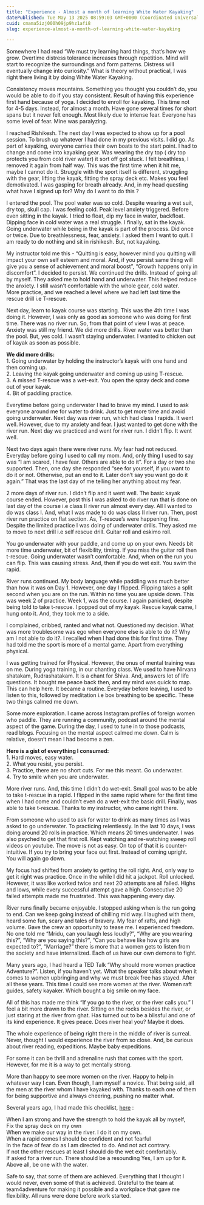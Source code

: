 ```yaml
---
title: "Experience - Almost a month of learning White Water Kayaking"
datePublished: Tue May 13 2025 08:59:03 GMT+0000 (Coordinated Universal Time)
cuid: cmama5izj000h09jp9hz1afi8
slug: experience-almost-a-month-of-learning-white-water-kayaking

---
```


Somewhere I had read “We must try learning hard things, that’s how we grow. Overtime distress tolerance increases through repetition. Mind will start to recognize the surroundings and form patterns. Distress will eventually change into curiosity.” What is theory without practical, I was right there living it by doing White Water Kayaking.

Consistency moves mountains. Something you thought you couldn’t do, you would be able to do if you stay consistent. Result of having this experience first hand because of yoga. I decided to enroll for kayaking. This time not for 4-5 days. Instead, for almost a month. Have gone several times for short spans but it never felt enough. Most likely due to intense fear. Everyone has some level of fear. Mine was paralyzing.

I reached Rishikesh. The next day I was expected to show up for a pool session. To brush up whatever I had done in my previous visits. I did go. As part of kayaking, everyone carries their own boats to the start point. I had to change and come into kayaking gear. Was wearing the dry top ( dry top protects you from cold river water) it sort off got stuck. I felt breathless, I removed it again from half way. This was the first time when it hit me, maybe I cannot do it. Struggle with the sport itself is different, struggling with the gear, lifting the kayak, fitting the spray deck etc. Makes you feel demotivated. I was gasping for breath already. And, in my head questing what have I signed up for? Why do I want to do this ?

I entered the pool. The pool water was so cold. Despite wearing a wet suit, dry top, skull cap. I was feeling cold. Peak level anxiety triggered. Before even sitting in the kayak. I tried to float, dip my face in water, backfloat. Dipping face in cold water was a real struggle. I finally, sat in the kayak. Going underwater while being in the kayak is part of the process. Did once or twice. Due to breathlessness, fear, anxiety. I asked them I want to quit. I am ready to do nothing and sit in rishikesh. But, not kayaking.

My instructor told me this - “Quitting is easy, however mind you quitting will impact your own self esteem and moral. And, if you persist same thing will give you a sense of achievement and moral boost”, “Growth happens only in discomfort”. I decided to persist. We continued the drills. Instead of going all by myself. They asked me to hold hand and underwater. This helped reduce the anxiety. I still wasn’t comfortable with the whole gear, cold water.  
More practice, and we reached a level where we had left last time the rescue drill i.e T-rescue.

Next day, learn to kayak course was starting. This was the 4th time I was doing it. However, I was only as good as someone who was doing for first time. There was no river run. So, from that point of view I was at peace. Anxiety was still my friend. We did more drills. River water was better than the pool. But, yes cold. I wasn’t staying underwater. I wanted to chicken out of kayak as soon as possible.

**We did more drills:**  
1\. Going underwater by holding the instructor’s kayak with one hand and then coming up.  
2\. Leaving the kayak going underwater and coming up using T-rescue.  
3\. A missed T-rescue was a wet-exit. You open the spray deck and come out of your kayak.  
4\. Bit of paddling practice.

Everytime before going underwater I had to brave my mind. I used to ask everyone around me for water to drink. Just to get more time and avoid going underwater. Next day was river run, which had class I rapids. It went well. However, due to my anxiety and fear. I just wanted to get done with the river run. Next day we practiced and went for river run. I didn’t flip. It went well.

Next two days again there were river runs. My fear had not reduced. Everyday before going I used to call my mom. And, only thing I used to say was “I am scared, I have fear. Others are able to do it”. For a day or two she supported. Then, one day she responded “see for yourself, if you want to do it or not. Otherwise, put an end to it. Later don’t say you want go do it again.” That was the last day of me telling her anything about my fear.

2 more days of river run. I didn’t flip and it went well. The basic kayak course ended. However, post this I was asked to do river run that is done on last day of the course i.e class II river run almost every day. All I wanted to do was class I. And, what I was made to do was class II river run. Then, post river run practice on flat section. As, T-rescue’s were happening fine. Despite the limited practice I was doing of underwater drills. They asked me to move to next drill i.e self rescue drill. Guitar roll and eskimo roll.

You go underwater with your paddle, and come up on your own. Needs bit more time underwater, bit of flexibility, timing. If you miss the guitar roll then t-rescue. Going underwater wasn’t comfortable. And, when on the run you can flip. This was causing stress. And, then if you do wet exit. You swim the rapid.

River runs continued. My body language while paddling was much better than how it was on Day 1. However, one day I flipped. Flipping takes a split second when you are on the run. Within no time you are upside down. This was week 2 of practice. Week 1, was the course. I again panicked, despite being told to take t-rescue. I popped out of my kayak. Rescue kayak came, I hung onto it. And, they took me to a side.

I complained, cribbed, ranted and what not. Questioned my decision. What was more troublesome was ego when everyone else is able to do it? Why am I not able to do it?. I recalled when I had done this for first time. They had told me the sport is more of a mental game. Apart from everything physical.

I was getting trained for Physical. However, the onus of mental training was on me. During yoga training, in our chanting class. We used to have Nirvana shatakam, Rudrashatakam. It is a chant for Shiva. And, answers lot of life questions. It bought me peace back then, and my mind was quick to map. This can help here. It became a routine. Everyday before leaving, I used to listen to this, followed by meditation i.e box breathing to be specific. These two things calmed me down.

Some more exploration. I came across Instagram profiles of foreign women who paddle. They are running a community, podcast around the mental aspect of the game. During the day, I used to tune in to those podcasts, read blogs. Focusing on the mental aspect calmed me down. Calm is relative, doesn’t mean I had become a zen.

**Here is a gist of everything I consumed:**  
1\. Hard moves, easy water.  
2\. What you resist, you persist.  
3\. Practice, there are no short cuts. For me this meant. Go underwater.  
4\. Try to smile when you are underwater.

More river runs. And, this time I didn’t do wet-exit. Small goal was to be able to take t-rescue in a rapid. I flipped in the same rapid where for the first time when I had come and couldn’t even do a wet-exit the basic drill. Finally, was able to take t-rescue. Thanks to my instructor, who came right there.

From someone who used to ask for water to drink as many times as I was asked to go underwater. To practicing relentlessly. In the last 10 days, I was doing around 20 rolls in practice. Which means 20 times underwater. I was also psyched to get that first roll. Kept watching and re-watching sweep roll videos on youtube. The move is not as easy. On top of that it is counter-intuitive. If you try to bring your face out first. Instead of coming upright. You will again go down.

My focus had shifted from anxiety to getting the roll right. And, only way to get it right was practice. Once in the while I did hit a jackpot. Roll unlocked. However, it was like worked twice and next 20 attempts are all failed. Highs and lows, while every successful attempt gave a high. Consecutive 20 failed attempts made me frustrated. This was happening every day.

River runs finally became enjoyable. I stopped asking when is the run going to end. Can we keep going instead of chilling mid way. I laughed with them, heard some fun, scary and tales of bravery. My fear of rafts, and high volume. Gave the crew an opportunity to tease me. I experienced freedom. No one told me “Mridu, can you laugh less loudly?”, “Why are you wearing this?”, “Why are you saying this?”, “Can you behave like how girls are expected to?“, “Marriage?” there is more that a women gets to listen from the society and have internalized. Each of us have our own demons to fight.

Many years ago, I had heard a TED Talk “Why should more women practice Adventure?”. Listen, if you haven’t yet. What the speaker talks about when it comes to women upbringing and why we must break free has stayed. After all these years. This time I could see more women at the river. Women raft guides, safety kayaker. Which bought a big smile on my face.

All of this has made me think “If you go to the river, or the river calls you.” I feel a bit more drawn to the river. Sitting on the rocks besides the river, or just staring at the river from ghat. Has turned out to be a blissful and one of its kind experience. It gives peace. Does river heal you? Maybe it does.

The whole experience of being right there in the middle of river is surreal. Never, thought I would experience the river from so close. And, be curious about river reading, expeditions. Maybe baby expeditions.

For some it can be thrill and adrenaline rush that comes with the sport. However, for me it is a way to get mentally strong.

More than happy to see more women on the river. Happy to help in whatever way I can. Even though, I am myself a novice. That being said, all the men at the river whom I have kayaked with. Thanks to each one of them for being supportive and always cheering, pushing no matter what.

Several years ago, I had made this checklist, [here](https://mridubhatnagar.medium.com/thank-you-team-4-adventure-af03a7b0c7ba) :

When I am strong and have the strength to hold the kayak all by myself,  
Fix the spray deck on my own  
When we make our way in the river. I do it on my own.  
When a rapid comes I should be confident and not fearful  
In the face of fear do as I am directed to do. And not act contrary.  
If not the other rescues at least I should do the wet exit comfortably.  
If asked for a river run. There should be a resounding Yes, I am up for it.  
Above all, be one with the water.

Safe to say, that some of them are achieved. Everything that I thought I would never, even some of that is achieved. Grateful to the team at team4adventure for making it possible and a workplace that gave me flexibility. All runs were done before work started.